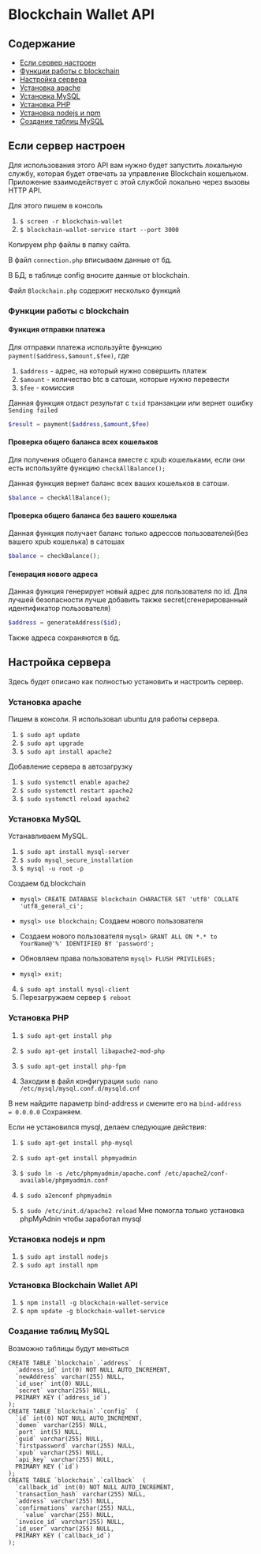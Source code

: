 ﻿# Blockchain Wallet API

## Содержание

  * [Если сервер настроен](#Если-сервер-настроен)
  * [Функции работы с blockchain](##Функции-работы-с-blockchain)
  * [Настройка сервера](#Настройка-сервера)
  * [Установка apache](##Установка-apache)
  * [Установка MySQL](##Установка-MySQL)
  * [Установка PHP](##Установка-PHP)
  * [Установка nodejs и npm](##Установка-nodejs-и-npm)
  * [Создание таблиц MySQL](##Создание-таблиц-MySQL)


## Если сервер настроен
Для использования этого API вам нужно будет запустить локальную службу, которая будет отвечать за управление Blockchain кошельком. Приложение взаимодействует с этой службой локально через вызовы HTTP API.

Для этого пишем в консоль
  1. `$ screen -r blockchain-wallet`
  2. `$ blockchain-wallet-service start --port 3000`

Копируем php файлы в папку сайта.

В файл `connection.php` вписываем данные от бд. 

В БД, в таблице config вносите данные от blockchain.

Файл `Blockchain.php` содержит несколько функций

### Функции работы с blockchain
#### Функция отправки платежа
Для отправки платежа используйте функцию `payment($address,$amount,$fee)`, где

1. `$address` - адрес, на который нужно совершить платеж
2. `$amount` - количество btc в сатоши, которые нужно перевести
3. `$fee` - комиссия

Данная функция отдаст результат с `txid` транзакции или вернет ошибку `Sending failed`
```php
$result = payment($address,$amount,$fee)
```
#### Проверка общего баланса всех кошельков
Для получения общего баланса вместе с xpub кошельками, если они есть используйте функцию `checkAllBalance();`

Данная функция вернет баланс всех ваших кошельков в сатоши.
```php
$balance = checkAllBalance();
```

#### Проверка общего баланса без вашего кошелька
Данная функция получает баланс только адрессов пользователей(без вашего xpub кошелька) в сатошах

```php
$balance = checkBalance();
```
#### Генерация нового адреса
Данная функция генерирует новый адрес для пользователя по id. Для лучшей безопасности лучше добавить также secret(сгенерированный идентификатор пользователя)

```php
$address = generateAddress($id);
```
Также адреса сохраняются в бд.

## Настройка сервера
Здесь будет описано как полностью установить и настроить сервер.

### Установка apache
Пишем в консоли. Я использовал ubuntu для работы сервера.
1. `$ sudo apt update`
2. `$ sudo apt upgrade`
3. `$ sudo apt install apache2`

Добавление сервера в автозагрузку
1. `$ sudo systemctl enable apache2`
2. `$ sudo systemctl restart apache2`
3. `$ sudo systemctl reload apache2`

### Установка MySQL
Устанавливаем MySQL.
1. `$ sudo apt install mysql-server`
2. `$ sudo mysql_secure_installation`
3. `$ mysql -u root -p`

Создаем бд blockchain
* `mysql> CREATE DATABASE blockchain CHARACTER SET 'utf8' COLLATE 'utf8_general_ci';`

* `mysql> use blockchain;`
Создаем нового пользователя
* Создаем нового пользователя `mysql> GRANT ALL ON *.* to YourName@'%' IDENTIFIED BY 'password';`
* Обновляем права пользователя `mysql> FLUSH PRIVILEGES;`
* `mysql> exit;`

4. `$ sudo apt install mysql-client`
5. Перезагружаем сервер `$ reboot`

### Установка PHP

1. `$ sudo apt-get install php`
2. `$ sudo apt-get install libapache2-mod-php`
3. `$ sudo apt-get install php-fpm`

4. Заходим в файл конфигурации `sudo nano /etc/mysql/mysql.conf.d/mysqld.cnf`

В нем найдите параметр bind-address и смените его на 
`bind-address            = 0.0.0.0`
Cохраняем.

Если не установился mysql, делаем следующие действия:
1. `$ sudo apt-get install php-mysql`

1. `$ sudo apt-get install phpmyadmin`
2. `$ sudo ln -s /etc/phpmyadmin/apache.conf /etc/apache2/conf-available/phpmyadmin.conf`
3. `$ sudo a2enconf phpmyadmin`
4. `$ sudo /etc/init.d/apache2 reload`
Мне помогла только установка phpMyAdnin чтобы заработал mysql

### Установка nodejs и npm

1. `$ sudo apt install nodejs`
2. `$ sudo apt install npm`

### Установка Blockchain Wallet API

1. `$ npm install -g blockchain-wallet-service`
2. `$ npm update -g blockchain-wallet-service`

### Создание таблиц MySQL

Возможно таблицы будут меняться
```MySQL
CREATE TABLE `blockchain`.`address`  (
  `address_id` int(0) NOT NULL AUTO_INCREMENT,
  `newAddress` varchar(255) NULL,
  `id_user` int(0) NULL,
  `secret` varchar(255) NULL,
  PRIMARY KEY (`address_id`)
);
CREATE TABLE `blockchain`.`config`  (
  `id` int(0) NOT NULL AUTO_INCREMENT,
  `domen` varchar(255) NULL,
  `port` int(5) NULL,
  `guid` varchar(255) NULL,
  `firstpassword` varchar(255) NULL,
  `xpub` varchar(255) NULL,
  `api_key` varchar(255) NULL,
  PRIMARY KEY (`id`)
);
CREATE TABLE `blockchain`.`callback`  (
  `callback_id` int(0) NOT NULL AUTO_INCREMENT,
  `transaction_hash` varchar(255) NULL,
  `address` varchar(255) NULL,
  `confirmations` varchar(255) NULL,
	`value` varchar(255) NULL,
  `invoice_id` varchar(255) NULL,
  `id_user` varchar(255) NULL,
  PRIMARY KEY (`callback_id`)
);
```
